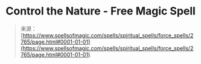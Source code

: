 <!--yml
category: 未分类
date: 2024-06-12 18:36:30
-->

# Control the Nature - Free Magic Spell

> 来源：[https://www.spellsofmagic.com/spells/spiritual_spells/force_spells/2765/page.html#0001-01-01](https://www.spellsofmagic.com/spells/spiritual_spells/force_spells/2765/page.html#0001-01-01)